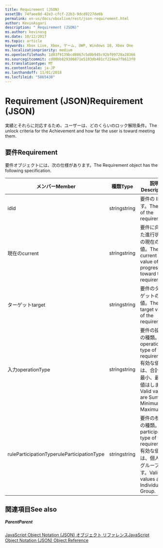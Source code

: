 ```yaml
---
title: Requirement (JSON)
assetID: 74faee8d-42e3-cfcf-22b3-9dcd9227de6b
permalink: en-us/docs/xboxlive/rest/json-requirement.html
author: KevinAsgari
description: " Requirement (JSON)"
ms.author: kevinasg
ms.date: 10/12/2017
ms.topic: article
keywords: Xbox Live, Xbox, ゲーム, UWP, Windows 10, Xbox One
ms.localizationpriority: medium
ms.openlocfilehash: 1d03f9139bcd8067c5d0b945c92bf09728a28366
ms.sourcegitcommit: cd00bb829306871e5103db481cf224ea7fb613f0
ms.translationtype: MT
ms.contentlocale: ja-JP
ms.lasthandoff: 11/01/2018
ms.locfileid: "5865430"
---
```

# <a name="requirement-json"></a><span data-ttu-id="dfe78-104">Requirement (JSON)</span><span class="sxs-lookup"><span data-stu-id="dfe78-104">Requirement (JSON)</span></span>
<span data-ttu-id="dfe78-105">実績とそれらに対応するため、ユーザーは、どのくらいのロック解除条件。</span><span class="sxs-lookup"><span data-stu-id="dfe78-105">The unlock criteria for the Achievement and how far the user is toward meeting them.</span></span> 
<a id="ID4EN"></a>

 
## <a name="requirement"></a><span data-ttu-id="dfe78-106">要件</span><span class="sxs-lookup"><span data-stu-id="dfe78-106">Requirement</span></span>
 
<span data-ttu-id="dfe78-107">要件オブジェクトには、次の仕様があります。</span><span class="sxs-lookup"><span data-stu-id="dfe78-107">The Requirement object has the following specification.</span></span>
 
| <span data-ttu-id="dfe78-108">メンバー</span><span class="sxs-lookup"><span data-stu-id="dfe78-108">Member</span></span>| <span data-ttu-id="dfe78-109">種類</span><span class="sxs-lookup"><span data-stu-id="dfe78-109">Type</span></span>| <span data-ttu-id="dfe78-110">説明</span><span class="sxs-lookup"><span data-stu-id="dfe78-110">Description</span></span>| 
| --- | --- | --- | 
| <span data-ttu-id="dfe78-111">id</span><span class="sxs-lookup"><span data-stu-id="dfe78-111">id</span></span>| <span data-ttu-id="dfe78-112">string</span><span class="sxs-lookup"><span data-stu-id="dfe78-112">string</span></span>| <span data-ttu-id="dfe78-113">要件の ID です。</span><span class="sxs-lookup"><span data-stu-id="dfe78-113">The ID of the requirement.</span></span>| 
| <span data-ttu-id="dfe78-114">現在の</span><span class="sxs-lookup"><span data-stu-id="dfe78-114">current</span></span>| <span data-ttu-id="dfe78-115">string</span><span class="sxs-lookup"><span data-stu-id="dfe78-115">string</span></span>| <span data-ttu-id="dfe78-116">要件に向けた進行状況の現在の値。</span><span class="sxs-lookup"><span data-stu-id="dfe78-116">The current value of progression toward the requirement.</span></span>| 
| <span data-ttu-id="dfe78-117">ターゲット</span><span class="sxs-lookup"><span data-stu-id="dfe78-117">target</span></span>| <span data-ttu-id="dfe78-118">string</span><span class="sxs-lookup"><span data-stu-id="dfe78-118">string</span></span>| <span data-ttu-id="dfe78-119">要件のターゲットの値。</span><span class="sxs-lookup"><span data-stu-id="dfe78-119">The target value of the requirement.</span></span>| 
| <span data-ttu-id="dfe78-120">入力</span><span class="sxs-lookup"><span data-stu-id="dfe78-120">operationType</span></span>| <span data-ttu-id="dfe78-121">string</span><span class="sxs-lookup"><span data-stu-id="dfe78-121">string</span></span>| <span data-ttu-id="dfe78-122">要件の操作の種類。</span><span class="sxs-lookup"><span data-stu-id="dfe78-122">The operation type of the requirement.</span></span> <span data-ttu-id="dfe78-123">有効な値は、合計、最小、最大値はします。</span><span class="sxs-lookup"><span data-stu-id="dfe78-123">Valid values are Sum, Minimum, Maximum.</span></span>| 
| <span data-ttu-id="dfe78-124">ruleParticipationType</span><span class="sxs-lookup"><span data-stu-id="dfe78-124">ruleParticipationType</span></span>| <span data-ttu-id="dfe78-125">string</span><span class="sxs-lookup"><span data-stu-id="dfe78-125">string</span></span>| <span data-ttu-id="dfe78-126">要件の参加の種類。</span><span class="sxs-lookup"><span data-stu-id="dfe78-126">The participation type of the requirement.</span></span> <span data-ttu-id="dfe78-127">有効な値は、個人のグループです。</span><span class="sxs-lookup"><span data-stu-id="dfe78-127">Valid values are Individual, Group.</span></span>| 
  
<a id="ID4ETC"></a>

 
## <a name="see-also"></a><span data-ttu-id="dfe78-128">関連項目</span><span class="sxs-lookup"><span data-stu-id="dfe78-128">See also</span></span>
 
<a id="ID4EVC"></a>

 
##### <a name="parent"></a><span data-ttu-id="dfe78-129">Parent</span><span class="sxs-lookup"><span data-stu-id="dfe78-129">Parent</span></span> 

[<span data-ttu-id="dfe78-130">JavaScript Object Notation (JSON) オブジェクト リファレンス</span><span class="sxs-lookup"><span data-stu-id="dfe78-130">JavaScript Object Notation (JSON) Object Reference</span></span>](atoc-xboxlivews-reference-json.md)

   